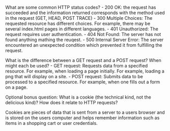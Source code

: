 
What are some common HTTP status codes?
	- 200 OK: the request has succeeded and the information returned corresponds with the method used in the request (GET, HEAD, POST TRACE)
	- 300 Multiple Choices: The requested resource has different choices. For example, there may be several index.html pages in different languages.
	- 401 Unauthorized: The request requires user authentication.
	- 404 Not Found: The server has not found anything mathing the reuqest. 
	- 500 Internal Server Error: The server encountered an unexpected condition which prevented it from fulfilling the request.


What is the difference between a GET request and a POST request? When might each be used?
	- GET request: Requests data from a specified resource. For example, when loading a page initially. For example, loading a png that will display on a site.
	- POST request: Submits data to be processed to a specified resource. For example, when one fills out a form on a page.

Optional bonus question: What is a cookie (the technical kind, not the delicious kind)? How does it relate to HTTP requests? 

Cookies are pieces of data that is sent from a server to a users browser and is stored on the users computer and helps remember information such as items in a shopping cart or user credentials.